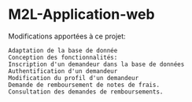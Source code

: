 # M2L-Application-web

Modifications apportées à ce projet:

    Adaptation de la base de donnée
    Conception des fonctionnalités:
    Inscription d'un demandeur dans la base de données
    Authentification d'un demandeur
    Modification du profil d'un demandeur
    Demande de remboursement de notes de frais.
    Consultation des demandes de remboursements.
   
